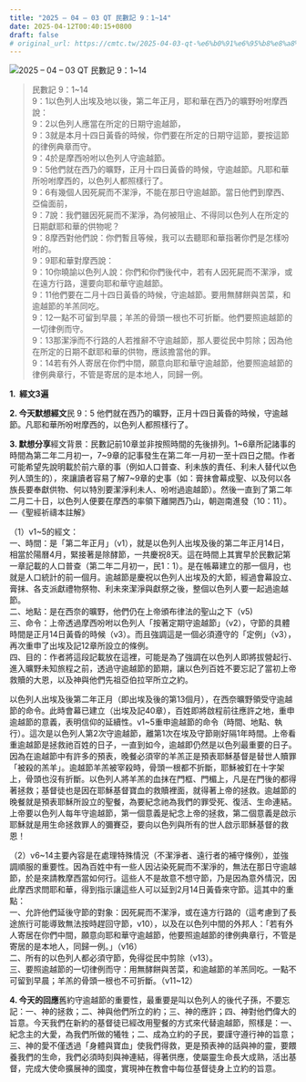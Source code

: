 ```yaml
---
title: "2025 – 04 – 03 QT 民數記 9：1~14"
date: 2025-04-12T00:40:15+0800
draft: false
# original_url: https://cmtc.tw/2025-04-03-qt-%e6%b0%91%e6%95%b8%e8%a8%98-9%ef%bc%9a114
---
```


![2025 – 04 – 03 QT 民數記 9：1\~14](/images/qt.jpg  "2025 – 04 – 03 QT 民數記 9：1\~14")

> 民數記 9：1\~14  
> 9：1以色列人出埃及地以後，第二年正月，耶和華在西乃的曠野吩咐摩西說：  
> 9：2以色列人應當在所定的日期守逾越節，  
> 9：3就是本月十四日黃昏的時候，你們要在所定的日期守這節，要按這節的律例典章而守。  
> 9：4於是摩西吩咐以色列人守逾越節。  
> 9：5他們就在西乃的曠野，正月十四日黃昏的時候，守逾越節。凡耶和華所吩咐摩西的，以色列人都照樣行了。  
> 9：6有幾個人因死屍而不潔淨，不能在那日守逾越節。當日他們到摩西、亞倫面前，  
> 9：7說：我們雖因死屍而不潔淨，為何被阻止、不得同以色列人在所定的日期獻耶和華的供物呢？  
> 9：8摩西對他們說：你們暫且等候，我可以去聽耶和華指著你們是怎樣吩咐的。  
> 9：9耶和華對摩西說：  
> 9：10你曉諭以色列人說：你們和你們後代中，若有人因死屍而不潔淨，或在遠方行路，還要向耶和華守逾越節。  
> 9：11他們要在二月十四日黃昏的時候，守逾越節。要用無酵餅與苦菜，和逾越節的羊羔同吃。  
> 9：12一點不可留到早晨；羊羔的骨頭一根也不可折斷。他們要照逾越節的一切律例而守。  
> 9：13那潔淨而不行路的人若推辭不守逾越節，那人要從民中剪除；因為他在所定的日期不獻耶和華的供物，應該擔當他的罪。  
> 9：14若有外人寄居在你們中間，願意向耶和華守逾越節，他要照逾越節的律例典章行，不管是寄居的是本地人，同歸一例。

**1.  經文3遍**

**2. 今天默想經文**民 9：5 他們就在西乃的曠野，正月十四日黃昏的時候，守逾越節。凡耶和華所吩咐摩西的，以色列人都照樣行了。

**3. 默想分享**經文背景：民數記前10章並非按照時間的先後排列。1\~6章所記諸事的時間為第二年二月初一，7\~9章的記事發生在第二年一月初一至十四日之間。作者可能希望先說明載於前六章的事（例如人口普查、利未族的責任、利未人替代以色列人頭生的），來讓讀者容易了解7\~9章的史事（如：膏抹會幕成聖、以及何以各族長要奉獻供物、何以特別要潔淨利未人、吩咐過逾越節）。然後一直到了第二年二月二十日，以色列人便要在摩西的率領下離開西乃山，朝迦南進發（10：11）。—《聖經祈禱本註解》

（1）v1\~5的經文：  
一、時間：是「第二年正月」（v1），就是以色列人出埃及後的第二年正月14日，相當於陽曆4月，緊接著是除酵節，一共慶祝8天。這在時間上其實早於民數記第一章記載的人口普查（第二年二月初一，民1：1）。是在帳幕建立的那一個月，也就是人口統計的前一個月。逾越節是慶祝以色列人出埃及的大節，經過會幕設立、膏抹、各支派獻禮物祭物、利未來潔淨與獻祭之後，整個以色列人要一起過逾越節。  
二、地點：是在西奈的曠野，他們仍在上帝頒布律法的聖山之下（v5)  
三、命令：上帝透過摩西吩咐以色列人「按著定期守逾越節」（v2），守節的具體時間是正月14日黃昏的時候（v3）。而且強調這是一個必須遵守的「定例」（v3），再次重申了出埃及記12章所設立的條例。  
四、目的：作者將這段記載放在這裡，可能是為了強調在以色列人即將拔營起行、進入曠野未知旅程之前，透過守逾越節的節期，讓以色列百姓不要忘記了當初上帝救贖的大恩，以及神與他們先祖亞伯拉罕所立之約。

以色列人出埃及後第二年正月（即出埃及後的第13個月），在西奈曠野領受守逾越節的命令。此時會幕已建立（出埃及記40章），百姓即將啟程前往應許之地，重申逾越節的意義，表明信仰的延續性。v1\~5重申逾越節的命令（時間、地點、執行）。這次是以色列人第2次守逾越節，離第1次在埃及守節剛好隔1年時間。上帝看重逾越節是拯救祂百姓的日子，一直到如今，逾越即仍然是以色列最重要的日子。因為在逾越節中有許多的預表，晚餐必須宰的羊羔正是預表耶穌基督是替世人贖罪「被殺的羔羊」。逾越節羊羔被宰殺時，骨頭一根都不折斷，耶穌被釘在十字架上，骨頭也沒有折斷。以色列人將羊羔的血抹在門框、門楣上，凡是在門後的都得著拯救；基督徒也是因在耶穌基督寶血的救贖裡面，就得著上帝的拯救。逾越節的晚餐就是預表耶穌所設立的聖餐，為要紀念祂為我們的罪受死、復活、生命連結。上帝要以色列人每年守逾越節，第一個意義是紀念上帝的拯救，第二個意義是啟示耶穌就是用生命拯救罪人的彌賽亞，要向以色列與所有的世人啟示耶穌基督的救恩！

（2）v6\~14主要內容是在處理特殊情況（不潔淨者、遠行者的補守條例），並強調順服的重要性。因為百姓中有一些人因沾染死屍而不潔淨的，無法在那日守逾越節，於是來請教摩西當如何行。這些人不是故意不想守節，乃是因為意外情況，因此摩西求問耶和華，得到指示讓這些人可以延到2月14日黃昏來守節。這其中的重點：  
一、允許他們延後守節的對象：因死屍而不潔淨，或在遠方行路的（這考慮到了長途旅行可能導致無法按時趕回守節，v10），以及在以色列中間的外邦人：「若有外人寄居在你們中間，願意向耶和華守逾越節，他要照逾越節的律例典章行，不管是寄居的是本地人，同歸一例。」（v16）  
二、所有的以色列人都必須守節，免得從民中剪除（v13）。  
三、要照逾越節的一切律例而守：用無酵餅與苦菜，和逾越節的羊羔同吃。一點不可留到早晨；羊羔的骨頭一根也不可折斷。（v11\~12）

**4. 今天的回應**舊約守逾越節的重要性，最重要是叫以色列人的後代子孫，不要忘記：一、神的拯救；二、神與他們所立的約；三、神的應許；四、神對他們偉大的旨意。今天我們在新約的基督徒已經改用聖餐的方式來代替逾越節，照樣是：一、紀念主的大愛，為我們所做的犧牲；二、成為立約的子民，要謹守遵行神的旨意；三、神的愛不僅透過「身體與寶血」使我們得救，更是預表神的話與神的靈，要餵養我們的生命，我們必須時刻與神連結，得著供應，使屬靈生命長大成熟，活出基督，完成大使命擴展神的國度，實現神在教會中每位基督徒身上立約的旨意。